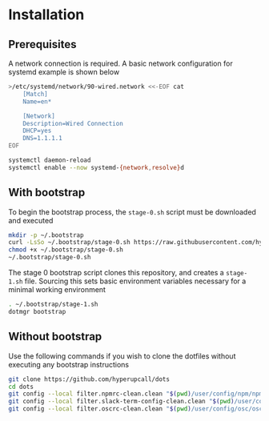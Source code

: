 # Installation

## Prerequisites

A network connection is required. A basic network configuration for systemd example is shown below

```sh
>/etc/systemd/network/90-wired.network <<-EOF cat
	[Match]
	Name=en*

	[Network]
	Description=Wired Connection
	DHCP=yes
	DNS=1.1.1.1
EOF

systemctl daemon-reload
systemctl enable --now systemd-{network,resolve}d
```

## With bootstrap

To begin the bootstrap process, the `stage-0.sh` script must be downloaded and executed

```sh
mkdir -p ~/.bootstrap
curl -LsSo ~/.bootstrap/stage-0.sh https://raw.githubusercontent.com/hyperupcall/dots/main/bootstrap/stage-0.sh
chmod +x ~/.bootstrap/stage-0.sh
~/.bootstrap/stage-0.sh
```

The stage 0 bootstrap script clones this repository, and creates a `stage-1.sh` file. Sourcing this sets basic environment variables necessary for a minimal working environment 

```sh
. ~/.bootstrap/stage-1.sh
dotmgr bootstrap
```

## Without bootstrap

Use the following commands if you wish to clone the dotfiles without executing any bootstrap instructions

```sh
git clone https://github.com/hyperupcall/dots
cd dots
git config --local filter.npmrc-clean.clean "$(pwd)/user/config/npm/npmrc-clean.sh"
git config --local filter.slack-term-config-clean.clean "$(pwd)/user/config/slack-term/slack-term-config-clean.sh"
git config --local filter.oscrc-clean.clean "$(pwd)/user/config/osc/oscrc-clean.sh"
```
